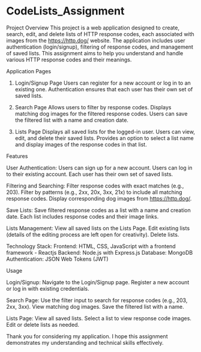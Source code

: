 # CodeLists_Assignment

Project Overview
This project is a web application designed to create, search, edit, and delete lists of HTTP response codes, each associated with images from the https://http.dog/ website. The application includes user authentication (login/signup), filtering of response codes, and management of saved lists. This assignment aims to help you understand and handle various HTTP response codes and their meanings.

Application Pages

1. Login/Signup Page
Users can register for a new account or log in to an existing one.
Authentication ensures that each user has their own set of saved lists.

3. Search Page
Allows users to filter by response codes.
Displays matching dog images for the filtered response codes.
Users can save the filtered list with a name and creation date.

5. Lists Page
Displays all saved lists for the logged-in user.
Users can view, edit, and delete their saved lists.
Provides an option to select a list name and display images of the response codes in that list.

Features

User Authentication:
Users can sign up for a new account.
Users can log in to their existing account.
Each user has their own set of saved lists.

Filtering and Searching:
Filter response codes with exact matches (e.g., 203).
Filter by patterns (e.g., 2xx, 20x, 3xx, 21x) to include all matching response codes.
Display corresponding dog images from https://http.dog/.

Save Lists:
Save filtered response codes as a list with a name and creation date.
Each list includes response codes and their image links.

Lists Management:
View all saved lists on the Lists Page.
Edit existing lists (details of the editing process are left open for creativity).
Delete lists.

Technology Stack:
Frontend: HTML, CSS, JavaScript with a frontend framework - Reactjs
Backend: Node.js with Express.js
Database: MongoDB
Authentication: JSON Web Tokens (JWT)

Usage

Login/Signup:
Navigate to the Login/Signup page.
Register a new account or log in with existing credentials.

Search Page:
Use the filter input to search for response codes (e.g., 203, 2xx, 3xx).
View matching dog images.
Save the filtered list with a name.

Lists Page:
View all saved lists.
Select a list to view response code images.
Edit or delete lists as needed.

Thank you for considering my application. I hope this assignment demonstrates my understanding and technical skills effectively.
